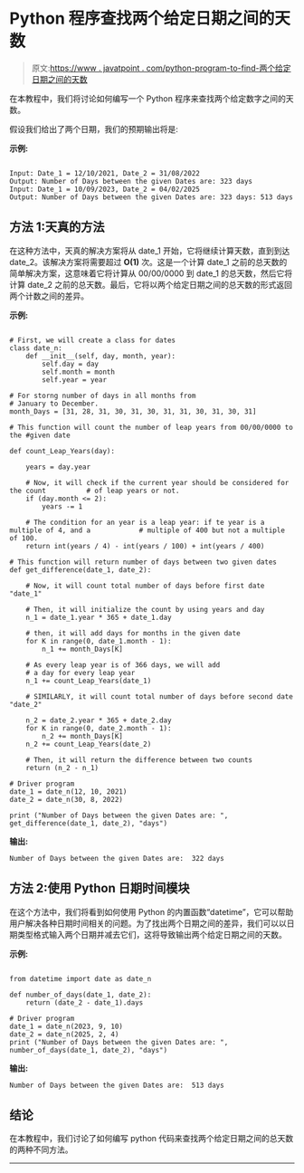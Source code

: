 # Python 程序查找两个给定日期之间的天数

> 原文:[https://www . javatpoint . com/python-program-to-find-两个给定日期之间的天数](https://www.javatpoint.com/python-program-to-find-number-of-days-between-two-given-dates)

在本教程中，我们将讨论如何编写一个 Python 程序来查找两个给定数字之间的天数。

假设我们给出了两个日期，我们的预期输出将是:

**示例:**

```

Input: Date_1 = 12/10/2021, Date_2 = 31/08/2022
Output: Number of Days between the given Dates are: 323 days
Input: Date_1 = 10/09/2023, Date_2 = 04/02/2025
Output: Number of Days between the given Dates are: 323 days: 513 days

```

## 方法 1:天真的方法

在这种方法中，天真的解决方案将从 date_1 开始，它将继续计算天数，直到到达 date_2。该解决方案将需要超过 **O(1)** 次。这是一个计算 date_1 之前的总天数的简单解决方案，这意味着它将计算从 00/00/0000 到 date_1 的总天数，然后它将计算 date_2 之前的总天数。最后，它将以两个给定日期之间的总天数的形式返回两个计数之间的差异。

**示例:**

```

# First, we will create a class for dates
class date_n:
    def __init__(self, day, month, year):
        self.day = day
        self.month = month
        self.year = year

# For storng number of days in all months from
# January to December.
month_Days = [31, 28, 31, 30, 31, 30, 31, 31, 30, 31, 30, 31]

# This function will count the number of leap years from 00/00/0000 to the #given date

def count_Leap_Years(day):

    years = day.year

    # Now, it will check if the current year should be considered for the count          # of leap years or not.
    if (day.month <= 2):
        years -= 1

    # The condition for an year is a leap year: if te year is a multiple of 4, and a            # multiple of 400 but not a multiple of 100.
    return int(years / 4) - int(years / 100) + int(years / 400)

# This function will return number of days between two given dates
def get_difference(date_1, date_2):

    # Now, it will count total number of days before first date "date_1"

    # Then, it will initialize the count by using years and day
    n_1 = date_1.year * 365 + date_1.day

    # then, it will add days for months in the given date
    for K in range(0, date_1.month - 1):
        n_1 += month_Days[K]

    # As every leap year is of 366 days, we will add 
    # a day for every leap year
    n_1 += count_Leap_Years(date_1)

    # SIMILARLY, it will count total number of days before second date "date_2"

    n_2 = date_2.year * 365 + date_2.day
    for K in range(0, date_2.month - 1):
        n_2 += month_Days[K]
    n_2 += count_Leap_Years(date_2)

    # Then, it will return the difference between two counts
    return (n_2 - n_1)

# Driver program
date_1 = date_n(12, 10, 2021)
date_2 = date_n(30, 8, 2022)

print ("Number of Days between the given Dates are: ", get_difference(date_1, date_2), "days")

```

**输出:**

```
Number of Days between the given Dates are:  322 days

```

## 方法 2:使用 Python 日期时间模块

在这个方法中，我们将看到如何使用 Python 的内置函数“datetime”，它可以帮助用户解决各种日期时间相关的问题。为了找出两个日期之间的差异，我们可以以日期类型格式输入两个日期并减去它们，这将导致输出两个给定日期之间的天数。

**示例:**

```

from datetime import date as date_n

def number_of_days(date_1, date_2):
    return (date_2 - date_1).days

# Driver program
date_1 = date_n(2023, 9, 10)
date_2 = date_n(2025, 2, 4)
print ("Number of Days between the given Dates are: ", number_of_days(date_1, date_2), "days")

```

**输出:**

```
Number of Days between the given Dates are:  513 days

```

## 结论

在本教程中，我们讨论了如何编写 python 代码来查找两个给定日期之间的总天数的两种不同方法。

* * *